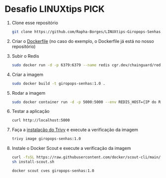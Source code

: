 # Desafio LINUXtips PICK

1. Clone esse repositório

    ```bash	
    git clone https://github.com/Rapha-Borges/LINUXtips-Giropops-Senhas.git
    ```

2. Criar o [Dockerfile](https://github.com/Rapha-Borges/LINUXtips-Giropops-Senhas/blob/main/Dockerfile) (no caso do exemplo, o Dockerfile já está no nosso repositório)

3. Subir o Redis

    ```bash	
    sudo docker run -d -p 6379:6379 --name redis cgr.dev/chainguard/redis:latest
    ```

4. Criar a imagem

    ```bash
    sudo docker build -t giropops-senhas:1.0 .
    ```

5. Rodar a imagem

    ```bash
    sudo docker container run -d -p 5000:5000 --env REDIS_HOST={IP do REDIS} --name giropops-senhas giropops-senhas:1.0
    ```

6. Testar a aplicação

    ```bash
    curl http://localhost:5000
    ```

7. Faça a [instalação do Trivy](https://aquasecurity.github.io/trivy/v0.44/getting-started/installation/) e execute a verificação da imagem

    ```bash
    trivy image giropops-senhas:1.0
    ```

8. Instale o Docker Scout e execute a verificação da imagem

    ```bash
    curl -fsSL https://raw.githubusercontent.com/docker/scout-cli/main/install.sh -o install-scout.sh
    sh install-scout.sh
    ```

    ```bash
    docker scout cves giropops-senhas:1.0
    ```
